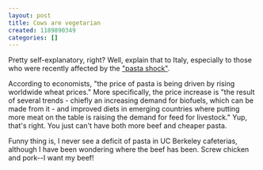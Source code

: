 ```yaml
---
layout: post
title: Cows are vegetarian
created: 1189890349
categories: []
---
```

Pretty self-explanatory, right? Well, explain that to Italy, especially to those who were recently affected by the <a href="http://www.guardian.co.uk/italy/story/0,,2168508,00.html" target="_blank">"pasta shock"</a>.

According to economists, "the price of pasta is being driven by rising worldwide wheat prices." More specifically, the price increase is "the result of several trends - chiefly an increasing demand for biofuels, which can be made from it - and improved diets in emerging countries where putting more meat on the table is raising the demand for feed for livestock." Yup, that's right. You just can't have both more beef and cheaper pasta.

Funny thing is, I never see a deficit of pasta in UC Berkeley cafeterias, although I have been wondering where the beef has been. Screw chicken and pork--I want my beef!
